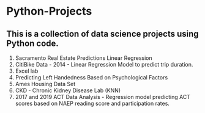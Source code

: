 # Python-Projects

## This is a collection of data science projects using Python code.

1. Sacramento Real Estate Predictions Linear Regression
2. CitiBike Data - 2014 - Linear Regression Model to predict trip duration. 
3. Excel lab
4. Predicting Left Handedness Based on Psychological Factors
5. Ames Housing Data Set
6. CKD - Chronic Kidney Disease Lab (KNN)
7. 2017 and 2019 ACT Data Analysis - Regression model predicting ACT scores based on NAEP reading score and participation rates. 
